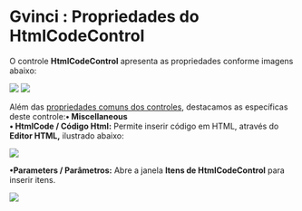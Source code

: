 # Gvinci : Propriedades do HtmlCodeControl

O controle **HtmlCodeControl** apresenta as propriedades conforme imagens abaixo:

![](http://www.gvinci.com.br/manual/htmlcodecontrol_1.zoom80.png)   ![](http://www.gvinci.com.br/manual/htmlcodecontrol_2.zoom80.png)

Além das [propriedades comuns dos controles](http://www.gvinci.com.br/manual/propriedades_comuns_de_control.htm), destacamos as específicas deste controle:**• Miscellaneous  
• HtmlCode / Código Html:** Permite inserir código em HTML, através do **Editor HTML,** ilustrado abaixo:

![](http://www.gvinci.com.br/manual/editorhtml.png)

 **•Parameters / Parâmetros:** Abre a janela **Itens de HtmlCodeControl** para inserir itens.

![](http://www.gvinci.com.br/manual/itenshtml.png)


